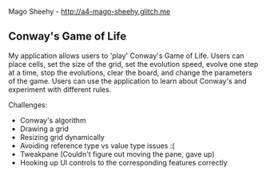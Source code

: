 Mago Sheehy - http://a4-mago-sheehy.glitch.me

## Conway's Game of Life
My application allows users to 'play' Conway's Game of Life.  Users can place cells, set the size of the grid, set the evolution speed, evolve one step at a time, stop the evolutions, clear the board, and change the parameters of the game.  Users can use the application to learn about Conway's and experiment with different rules.

Challenges:
- Conway's algorithm
- Drawing a grid
- Resizing grid dynamically
- Avoiding reference type vs value type issues :(
- Tweakpane (Couldn't figure out moving the pane, gave up)
- Hooking up UI controls to the corresponding features correctly

